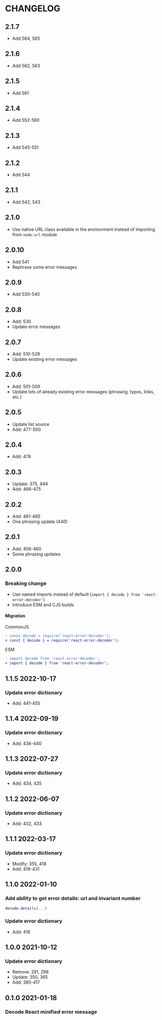# CHANGELOG

## 2.1.7

- Add 564, 565

## 2.1.6

- Add 562, 563

## 2.1.5

- Add 561

## 2.1.4

- Add 552-560

## 2.1.3

- Add 545-551

## 2.1.2

- Add 544

## 2.1.1

- Add 542, 543

## 2.1.0

- Use native URL class available in the environment instead of importing from `node:url` module

## 2.0.10

- Add 541
- Rephrase some error messages

## 2.0.9

- Add 530-540

## 2.0.8

- Add: 530
- Update error messages

## 2.0.7

- Add: 510-529
- Update existing error messages

## 2.0.6

- Add: 501-509
- Update lots of already existing error messages (phrasing, typos, links, etc.)

## 2.0.5

- Update list source
- Add: 477-500

## 2.0.4

- Add: 476

## 2.0.3

- Update: 375, 444
- Add: 466-475

## 2.0.2

- Add: 461-465
- One phrasing update (440)

## 2.0.1

- Add: 456-460
- Some phrasing updates

## 2.0.0

### Breaking change

- Use named imports instead of default (`import { decode } from 'react-error-decoder'`)
- Introduce ESM and CJS builds

#### Migration

CommonJS

```diff
- const decode = require('react-error-decoder');
+ const { decode } = require('react-error-decoder');
```

ESM

```diff
- import decode from 'react-error-decoder';
+ import { decode } from 'react-error-decoder';
```

## 1.1.5 2022-10-17

### Update error dictionary

- Add: 441-455

## 1.1.4 2022-09-19

### Update error dictionary

- Add: 436-440

## 1.1.3 2022-07-27

### Update error dictionary

- Add: 434, 435

## 1.1.2 2022-06-07

### Update error dictionary

- Add: 432, 433

## 1.1.1 2022-03-17

### Update error dictionary

- Modify: 355, 418
- Add: 419-431

## 1.1.0 2022-01-10

### Add ability to get error details: url and invariant number

```js
decode.details(...)
```

### Update error dictionary

- Add: 418

## 1.0.0 2021-10-12

### Update error dictionary

- Remove: 291, 296
- Update: 350, 365
- Add: 385-417

## 0.1.0 2021-01-18

### Decode React minified error message
